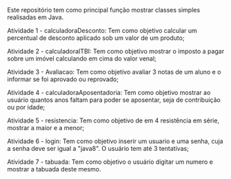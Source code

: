 Este repositório tem como principal função mostrar classes simples realisadas em Java.

Atividade 1 - calculadoraDesconto:
Tem como objetivo calcular um percentual de desconto aplicado sob um valor de um produto;

Atividade 2 - calculadoraITBI:
Tem como objetivo mostrar o imposto a pagar sobre um imóvel calculando em cima do valor venal;

Atividade 3 - Avaliacao:
Tem como objetivo avaliar 3 notas de um aluno e o informar se foi aprovado ou reprovado;

Atividade 4  - calculadoraAposentadoria:
Tem como objetivo mostrar ao usuário quantos anos faltam para poder se aposentar, seja de contribuição ou por idade;

Atividade 5 - resistencia:
Tem como objetivo de em 4 resistência em série, mostrar a maior e a menor;

Atividade 6 - login:
Tem como objetivo inserir um usuario e uma senha, cuja a senha deve ser igual a "java8". O usuário tem até 3 tentativas;

Atividade 7 - tabuada:
Tem como objetivo o usuário digitar um numero e mostrar a tabuada deste mesmo.
